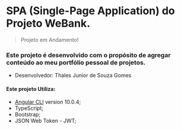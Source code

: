# SPA (Single-Page Application) do Projeto WeBank.

> Projeto em Andamento!

### Este projeto é desenvolvido com o propósito de agregar conteúdo ao meu portfólio pessoal de projetos.
- Desenvolvedor: Thales Junior de Souza Gomes

#### Este projeto Utiliza:

- [Angular CLI](https://github.com/angular/angular-cli) version 10.0.4; 
- TypeScript;
- Bootstrap;
- JSON Web Token - JWT;

